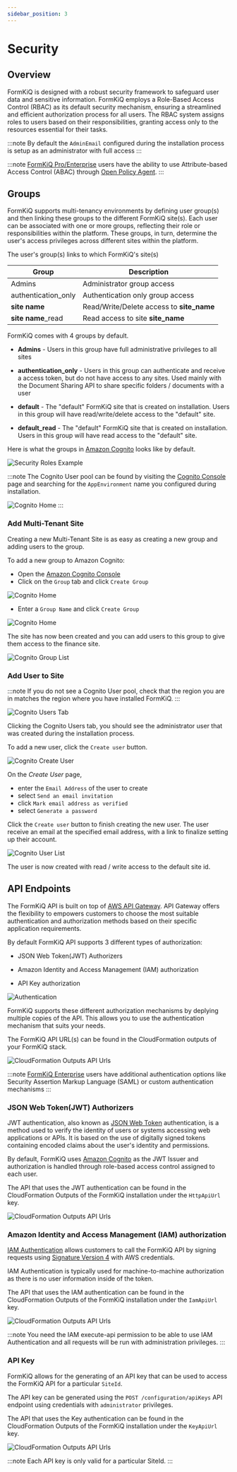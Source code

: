 ```yaml
---
sidebar_position: 3
---
```


# Security

## Overview

FormKiQ is designed with a robust security framework to safeguard user data and sensitive information. FormKiQ employs a Role-Based Access Control (RBAC) as its default security mechanism, ensuring a streamlined and efficient authorization process for all users. The RBAC system assigns roles to users based on their responsibilities, granting access only to the resources essential for their tasks.

:::note
By default the `AdminEmail` configured during the installation process is setup as an administrator with full access
:::

:::note
[FormKiQ Pro/Enterprise](https://www.formkiq.com/products/formkiq-enterprise) users have the ability to use Attribute-based Access Control (ABAC) through [Open Policy Agent](https://www.openpolicyagent.org/).
:::

## Groups

FormKiQ supports multi-tenancy environments by defining user group(s) and then linking these groups to the different FormKiQ site(s). Each user can be associated with one or more groups, reflecting their role or responsibilities within the platform. These groups, in turn, determine the user's access privileges across different sites within the platform.

The user's group(s) links to which FormKiQ's site(s)

| Group | Description
| -------- | ------- |
| Admins | Administrator group access |
| authentication_only | Authentication only group access |
| **site name** | Read/Write/Delete access to **site_name** |
| **site name**_read | Read access to site **site_name** |


FormKiQ comes with 4 groups by default. 

* **Admins** - Users in this group have full administrative privileges to all sites

* **authentication_only** - Users in this group can authenticate and receive a access token, but do not have access to any sites. Used mainly with the Document Sharing API to share specific folders / documents with a user

* **default** - The "default" FormKiQ site that is created on installation. Users in this group will have read/write/delete access to the "default" site.

* **default_read** - The "default" FormKiQ site that is created on installation. Users in this group will have read access to the "default" site.

Here is what the groups in [Amazon Cognito](https://aws.amazon.com/cognito) looks like by default.

![Security Roles Example](./img/security-roles-examples.png)

:::note
The Cognito User pool can be found by visiting the [Cognito Console](https://console.aws.amazon.com/cognito) page and searching for the `AppEnvironment` name you configured during installation.

![Cognito Home](./img/cognito-home.png)
:::

### Add Multi-Tenant Site

Creating a new Multi-Tenant Site is as easy as creating a new group and adding users to the group.

To add a new group to Amazon Cognito:

* Open the [Amazon Cognito Console](https://console.aws.amazon.com/cognito)
* Click on the `Group` tab and click `Create Group`

![Cognito Home](./img/cognito-add-group.png)

* Enter a `Group Name` and click `Create Group`

![Cognito Home](./img/cognito-create-group.png)

The site has now been created and you can add users to this group to give them access to the finance site.

![Cognito Group List](./img/cognito-groups-list-finance.png)

### Add User to Site

:::note
If you do not see a Cognito User pool, check that the region you are in matches the region where you have installed FormKiQ.
:::

![Cognito Users Tab](./img/cognito-create-user.png)

Clicking the Cognito Users tab, you should see the administrator user that was created during the installation process.

To add a new user, click the `Create user` button.

![Cognito Create User](./img/cognito-create-user.png)

On the *Create User* page,

* enter the `Email Address` of the user to create
* select `Send an email invitation`
* click `Mark email address as verified`
* select `Generate a password`

Click the `Create user` button to finish creating the new user. The user receive an email at the specified email address, with a link to finalize setting up their account.

![Cognito User List](./img/cognito-user-list.png)

The user is now created with read / write access to the default site id.



## API Endpoints 

The FormKiQ API is built on top of [AWS API Gateway](https://aws.amazon.com/api-gateway/). API Gateway offers the flexibility to empowers customers to choose the most suitable authentication and authorization methods based on their specific application requirements. 

By default FormKiQ API supports 3 different types of authorization:

* JSON Web Token(JWT) Authorizers

* Amazon Identity and Access Management (IAM) authorization

* API Key authorization

![Authentication](./img/formkiq_authentication.png)

FormKiQ supports these different authorization mechanisms by deplying multiple copies of the API. This allows you to use the authentication mechanism that suits your needs.

The FormKiQ API URL(s) can be found in the CloudFormation outputs of your FormKiQ stack.

![CloudFormation Outputs API Urls](./img/cf-outputs-apiurls.png)

:::note
[FormKiQ Enterprise](https://www.formkiq.com/products/formkiq-enterprise) users have additional authentication options like Security Assertion Markup Language (SAML) or custom authentication mechanisms
:::

### JSON Web Token(JWT) Authorizers

JWT authentication, also known as [JSON Web Token](https://jwt.io/introduction) authentication, is a method used to verify the identity of users or systems accessing web applications or APIs. It is based on the use of digitally signed tokens containing encoded claims about the user's identity and permissions. 

By default, FormKiQ uses [Amazon Cognito](https://aws.amazon.com/cognito) as the JWT Issuer and authorization is handled through role-based access control assigned to each user.

The API that uses the JWT authentication can be found in the CloudFormation Outputs of the FormKiQ installation under the `HttpApiUrl` key.

![CloudFormation Outputs API Urls](./img/cf-outputs-apiurls.png)

### Amazon Identity and Access Management (IAM) authorization

[IAM Authentication](https://docs.aws.amazon.com/apigateway/latest/developerguide/http-api-access-control-iam.html) allows customers to call the FormKiQ API by signing requests using [Signature Version 4](https://docs.aws.amazon.com/IAM/latest/UserGuide/reference_aws-signing.html) with AWS credentials. 

IAM Authentication is typically used for machine-to-machine authorization as there is no user information inside of the token.

The API that uses the IAM authentication can be found in the CloudFormation Outputs of the FormKiQ installation under the `IamApiUrl` key.

![CloudFormation Outputs API Urls](./img/cf-outputs-apiurls.png)

:::note
You need the IAM execute-api permission to be able to use IAM Authentication and all requests will be run with administration privileges.
:::

### API Key

FormKiQ allows for the generating of an API key that can be used to access the FormKiQ API for a particular `SiteId`.

The API key can be generated using the `POST /configuration/apiKeys` API endpoint using credentials with `administrator` privileges.

The API that uses the Key authentication can be found in the CloudFormation Outputs of the FormKiQ installation under the `KeyApiUrl` key.

![CloudFormation Outputs API Urls](./img/cf-outputs-apiurls.png)

:::note
Each API key is only valid for a particular SiteId.
:::
